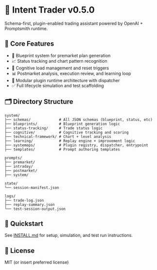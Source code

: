 # 🧠 Intent Trader v0.5.0

Schema-first, plugin-enabled trading assistant powered by OpenAI + Promptsmith runtime.

## 🧩 Core Features

- 🔄 Blueprint system for premarket plan generation
- 📈 Status tracking and chart pattern recognition
- 🧠 Cognitive load management and reset triggers
- 📊 Postmarket analysis, execution review, and learning loop
- 🔌 Modular plugin runtime architecture with dispatcher
- ✅ Full lifecycle simulation and test scaffolding

## 🗂 Directory Structure

```
system/
├── schemas/             # All JSON schemas (blueprint, status, etc)
├── blueprints/          # Blueprint generation logic
├── status-tracking/     # Trade status logic
├── cognitive/           # Cognitive tracking and scoring
├── technical-framework/ # Chart + level analysis
├── learning/            # Replay engine + improvement logic
├── systemops/           # Plugin registry, dispatcher, entrypoint
├── templates/           # Prompt authoring templates

prompts/
├── premarket/
├── intraday/
├── postmarket/
├── system/

state/
└── session-manifest.json

logs/
├── trade-log.json
├── replay-summary.json
└── test-session-output.json
```

## 🚀 Quickstart

See [INSTALL.md](INSTALL.md) for setup, simulation, and test run instructions.

## 📄 License

MIT (or insert preferred license)
